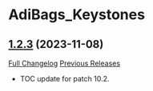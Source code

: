 # AdiBags_Keystones

## [1.2.3](https://github.com/ZelionGG/AdiBags_Keystones/tree/v1.2.3) (2023-11-08)

[Full Changelog](https://github.com/ZelionGG/AdiBags_Keystones/compare/v1.2.2...v1.2.3) [Previous Releases](https://github.com/ZelionGG/AdiBags_Keystones/releases)

- TOC update for patch 10.2.
